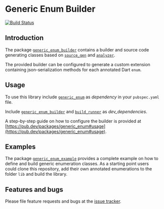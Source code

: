 # Generic Enum Builder
[![Build Status](https://travis-ci.com/simphotonics/generic_enum.svg?branch=master)](https://travis-ci.com/simphotonics/generic_enum)


## Introduction

The package [`generic_enum_builder`][generic_enum_builder] contains a builder and
source code generating classes based on [`source_gen`][source_gen]
and [`analyzer`][analyzer].

The provided builder can be configured to generate a custom extension containing json-serialization methods
for each annotated Dart `enum`.


## Usage

To use this library include [`generic_enum`][generic_enum] as *dependency* in your `pubspec.yaml` file.

Include [`generic_enum_builder`][generic_enum_builder] and [`build_runner`][build_runner] as *dev_dependencies*.

A step-by-step guide on how to configure the builder is provided at
[https://pub.dev/packages/generic_enum#usage](https://pub.dev/packages/generic_enum#usage).


## Examples

The package [`generic_enum_example`][generic_enum_example] provides a complete example on how to define and build
generic enumeration classes. As a starting point users could clone this repository, add
their own annotated enumerations to the folder `lib` and build the library.


## Features and bugs
Please file feature requests and bugs at the [issue tracker].

[issue tracker]: https://github.com/simphotonics/generic_enum/issues
[analyzer]: https://pub.dev/packages/analyzer
[build_runner]: https://pub.dev/packages/build_runner
[generic_enum]: https://pub.dev/packages/generic_enum
[generic_enum_builder]: https://pub.dev/packages/generic_enum_builder
[source_gen]: https://pub.dev/packages/source_gen
[generic_enum_example]: ../generic_enum_example
